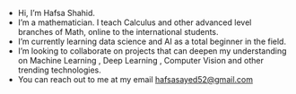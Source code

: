 - Hi, I’m Hafsa Shahid.
- I’m a mathematician. I teach Calculus and other advanced level branches of Math, online to the international students.
- I’m currently learning data science and AI as a total beginner in the field.
- I’m looking to collaborate on projects that can deepen my understanding on Machine Learning , Deep Learning , Computer Vision and other trending technologies.
- You can reach out to me at my email hafsasayed52@gmail.com 


<!---
Hafsa-Shahid/Hafsa-Shahid is a ✨ special ✨ repository because its `README.md` (this file) appears on your GitHub profile.
You can click the Preview link to take a look at your changes.
--->
